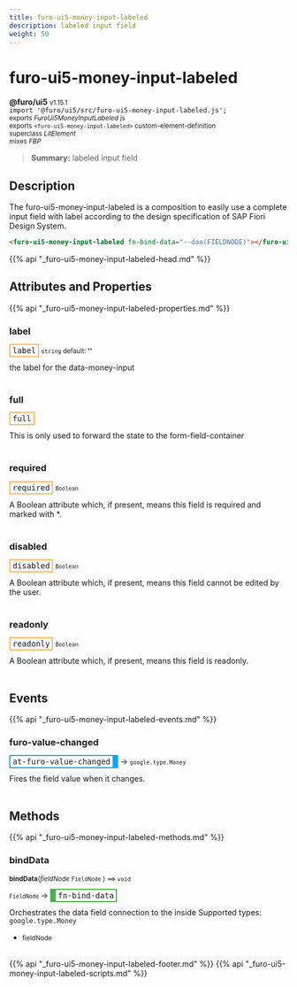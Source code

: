 ```yaml
---
title: furo-ui5-money-input-labeled
description: labeled input field
weight: 50
---
```


# furo-ui5-money-input-labeled
**@furo/ui5** <small>v1.15.1</small>
<br>`import '@furo/ui5/src/furo-ui5-money-input-labeled.js';`<small>
<br>exports *FuroUi5MoneyInputLabeled* js
<br>exports `<furo-ui5-money-input-labeled>` custom-element-definition
<br>superclass *LitElement*
<br> mixes *FBP*</small>

> **Summary:** labeled input field

## Description

The furo-ui5-money-input-labeled is a composition to easily use a complete input field with label according
to the design specification of SAP Fiori Design System.

```html
<furo-ui5-money-input-labeled fn-bind-data="--dao(FIELDNODE)"></furo-ui5-money-input-labeled>
```

{{% api "_furo-ui5-money-input-labeled-head.md" %}}

## Attributes and Properties
{{% api "_furo-ui5-money-input-labeled-properties.md" %}}





### **label**

<span  style="border-width:2px; border-style: solid;border-color:  rgb(255, 182, 91);font-family:monospace; padding:2px 4px;">label</span>
<small>`string` default: **&#39;&#39;**</small>

the label for the data-money-input
<br><br>

### **full**

<span  style="border-width:2px; border-style: solid;border-color:  rgb(255, 182, 91);font-family:monospace; padding:2px 4px;">full</span>
</small>

This is only used to forward the state to the form-field-container
<br><br>

### **required**

<span  style="border-width:2px; border-style: solid;border-color:  rgb(255, 182, 91);font-family:monospace; padding:2px 4px;">required</span>
<small>`Boolean` </small>

A Boolean attribute which, if present, means this field is required and marked with *.
<br><br>

### **disabled**

<span  style="border-width:2px; border-style: solid;border-color:  rgb(255, 182, 91);font-family:monospace; padding:2px 4px;">disabled</span>
<small>`Boolean` </small>

A Boolean attribute which, if present, means this field cannot be edited by the user.
<br><br>

### **readonly**

<span  style="border-width:2px; border-style: solid;border-color:  rgb(255, 182, 91);font-family:monospace; padding:2px 4px;">readonly</span>
<small>`Boolean` </small>

A Boolean attribute which, if present, means this field is readonly.
<br><br>
## Events
{{% api "_furo-ui5-money-input-labeled-events.md" %}}

### **furo-value-changed**
<span  style="border-width:2px 10px 2px 2px; border-style: solid;border-color:  rgb(2, 168, 244);font-family:monospace; padding:2px 4px;">at-furo-value-changed</span>
→ <small>`google.type.Money`</small>

Fires the field value when it changes.
<br><br>

## Methods
{{% api "_furo-ui5-money-input-labeled-methods.md" %}}



### **bindData**
<small>**bindData**(*fieldNode* `FieldNode` ) ⟹ `void`</small>

<small>`FieldNode` </small> →
<span  style="border-width:2px 2px 2px 10px; border-style: solid;border-color:  rgb(76, 175, 80);font-family:monospace; padding:2px 4px;">fn-bind-data</span>

Orchestrates the data field connection to the inside
Supported types: `google.type.Money`

- <small>fieldNode </small>
<br><br>









{{% api "_furo-ui5-money-input-labeled-footer.md" %}}
{{% api "_furo-ui5-money-input-labeled-scripts.md" %}}
